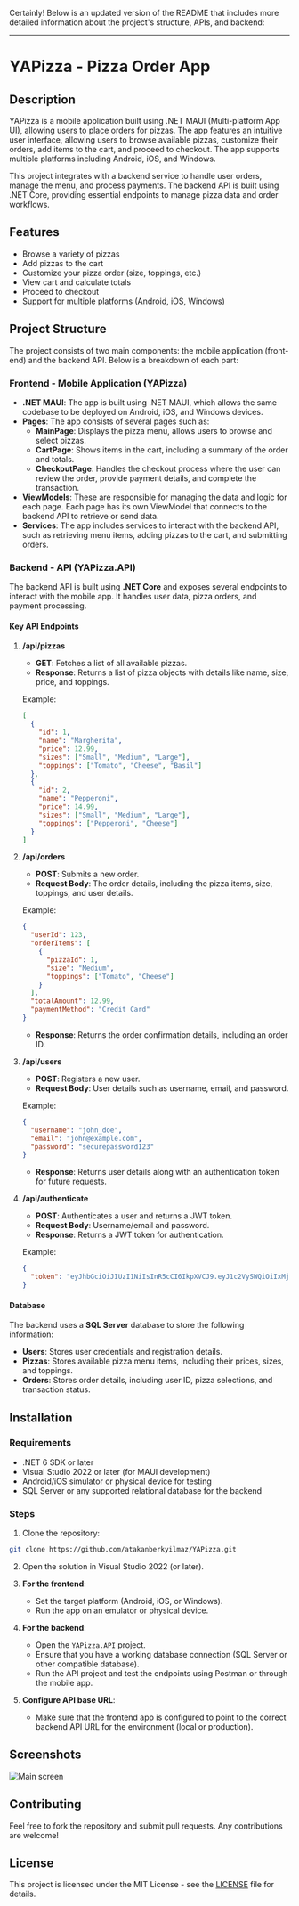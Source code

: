 Certainly! Below is an updated version of the README that includes more detailed information about the project's structure, APIs, and backend:

---

# YAPizza - Pizza Order App

## Description

YAPizza is a mobile application built using .NET MAUI (Multi-platform App UI), allowing users to place orders for pizzas. The app features an intuitive user interface, allowing users to browse available pizzas, customize their orders, add items to the cart, and proceed to checkout. The app supports multiple platforms including Android, iOS, and Windows.

This project integrates with a backend service to handle user orders, manage the menu, and process payments. The backend API is built using .NET Core, providing essential endpoints to manage pizza data and order workflows.

## Features

- Browse a variety of pizzas
- Add pizzas to the cart
- Customize your pizza order (size, toppings, etc.)
- View cart and calculate totals
- Proceed to checkout
- Support for multiple platforms (Android, iOS, Windows)

## Project Structure

The project consists of two main components: the mobile application (front-end) and the backend API. Below is a breakdown of each part:

### Frontend - Mobile Application (YAPizza)

- **.NET MAUI**: The app is built using .NET MAUI, which allows the same codebase to be deployed on Android, iOS, and Windows devices.
- **Pages**: The app consists of several pages such as:
  - **MainPage**: Displays the pizza menu, allows users to browse and select pizzas.
  - **CartPage**: Shows items in the cart, including a summary of the order and totals.
  - **CheckoutPage**: Handles the checkout process where the user can review the order, provide payment details, and complete the transaction.
- **ViewModels**: These are responsible for managing the data and logic for each page. Each page has its own ViewModel that connects to the backend API to retrieve or send data.
- **Services**: The app includes services to interact with the backend API, such as retrieving menu items, adding pizzas to the cart, and submitting orders.

### Backend - API (YAPizza.API)

The backend API is built using **.NET Core** and exposes several endpoints to interact with the mobile app. It handles user data, pizza orders, and payment processing.

#### Key API Endpoints

1. **/api/pizzas**
   - **GET**: Fetches a list of all available pizzas.
   - **Response**: Returns a list of pizza objects with details like name, size, price, and toppings.

   Example:
   ```json
   [
     {
       "id": 1,
       "name": "Margherita",
       "price": 12.99,
       "sizes": ["Small", "Medium", "Large"],
       "toppings": ["Tomato", "Cheese", "Basil"]
     },
     {
       "id": 2,
       "name": "Pepperoni",
       "price": 14.99,
       "sizes": ["Small", "Medium", "Large"],
       "toppings": ["Pepperoni", "Cheese"]
     }
   ]
   ```

2. **/api/orders**
   - **POST**: Submits a new order.
   - **Request Body**: The order details, including the pizza items, size, toppings, and user details.
   
   Example:
   ```json
   {
     "userId": 123,
     "orderItems": [
       {
         "pizzaId": 1,
         "size": "Medium",
         "toppings": ["Tomato", "Cheese"]
       }
     ],
     "totalAmount": 12.99,
     "paymentMethod": "Credit Card"
   }
   ```
   - **Response**: Returns the order confirmation details, including an order ID.

3. **/api/users**
   - **POST**: Registers a new user.
   - **Request Body**: User details such as username, email, and password.
   
   Example:
   ```json
   {
     "username": "john_doe",
     "email": "john@example.com",
     "password": "securepassword123"
   }
   ```
   - **Response**: Returns user details along with an authentication token for future requests.

4. **/api/authenticate**
   - **POST**: Authenticates a user and returns a JWT token.
   - **Request Body**: Username/email and password.
   - **Response**: Returns a JWT token for authentication.

   Example:
   ```json
   {
     "token": "eyJhbGciOiJIUzI1NiIsInR5cCI6IkpXVCJ9.eyJ1c2VySWQiOiIxMjMiLCJpYXQiOjE2MTg4NzQwMjJ9.bV4MNRIxBl-cc-pghOBFw0I1fQwD_z1g-Eg5CzrwCr0"
   }
   ```

#### Database

The backend uses a **SQL Server** database to store the following information:
- **Users**: Stores user credentials and registration details.
- **Pizzas**: Stores available pizza menu items, including their prices, sizes, and toppings.
- **Orders**: Stores order details, including user ID, pizza selections, and transaction status.

## Installation

### Requirements

- .NET 6 SDK or later
- Visual Studio 2022 or later (for MAUI development)
- Android/iOS simulator or physical device for testing
- SQL Server or any supported relational database for the backend

### Steps

1. Clone the repository:

```bash
git clone https://github.com/atakanberkyilmaz/YAPizza.git
```

2. Open the solution in Visual Studio 2022 (or later).

3. **For the frontend**:
   - Set the target platform (Android, iOS, or Windows).
   - Run the app on an emulator or physical device.

4. **For the backend**:
   - Open the `YAPizza.API` project.
   - Ensure that you have a working database connection (SQL Server or other compatible database).
   - Run the API project and test the endpoints using Postman or through the mobile app.

5. **Configure API base URL**:
   - Make sure that the frontend app is configured to point to the correct backend API URL for the environment (local or production).

## Screenshots

![Main screen](./screenshot.png)

## Contributing

Feel free to fork the repository and submit pull requests. Any contributions are welcome!

## License

This project is licensed under the MIT License - see the [LICENSE](LICENSE) file for details.
